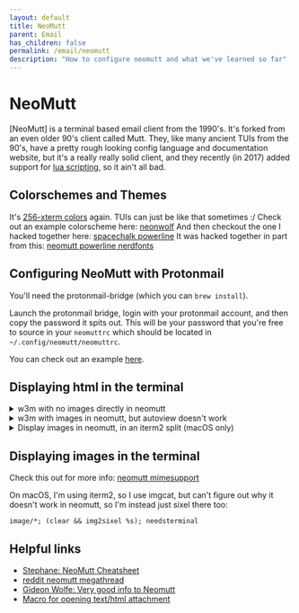 ```yaml
---
layout: default
title: NeoMutt
parent: Email
has_children: false
permalink: /email/neomutt
description: "How to configure neomutt and what we've learned so far"
---
```


# NeoMutt
[NeoMutt] is a terminal based email client from the 1990's. It's forked from an
even older 90's client called Mutt. They, like many ancient TUIs from the 90's,
have a pretty rough looking config language and documentation website,
but it's a really really solid client, and they recently (in 2017) added support
for [lua scripting], so it ain't all bad.

## Colorschemes and Themes
It's [256-xterm colors] again. TUIs can just be like that sometimes :/
Check out an example colorscheme here: [neonwolf]
And then checkout the one I hacked together here: [spacechalk powerline]
It was hacked together in part from this: [neomutt powerline nerdfonts]

## Configuring NeoMutt with Protonmail
You'll need the protonmail-bridge (which you can `brew install`).

Launch the protonmail bridge, login with your protonmail account, and then copy
the password it spits out. This will be your password that you're free to source
in your `neomuttrc` which should be located in `~/.config/neomutt/neomuttrc`.

You can check out an example [here](https://github.com/jessebot/dot_files/blob/main/.config/neomutt/neomuttrc).

## Displaying html in the terminal

<details>
  <summary>w3m with no images directly in neomutt</summary>

  Create `~/.config/neomutt/mailcap` with this line:

  ```ini
  # I'm using sixel with w3m, but you could use any image renderer of your choice
  text/html; w3m -sixel -o auto_image=TRUE -o display_image=1 -T text/html %s; nametemplate=%s.html; needsterminal; copiousoutput
  ```

</details>

<details>
  <summary>w3m with images in neomutt, but autoview doesn't work</summary>

  Create `~/.config/neomutt/mailcap` with this line:

  ```ini
  # I'm using sixel with w3m, but you could use any image renderer of your choice
  text/html; w3m -sixel -o auto_image=TRUE -o display_image=1 -T text/html %s; nametemplate=%s.html; needsterminal; copiousoutput
  ```

</details>

<details>
  <summary>Display images in neomutt, in an iterm2 split (macOS only)</summary>

  This is a rat hole. TLDR; [neomutt does not support sixel] right now, so I
  decided to write some stuff to open w3m with sixel in an iterm2 split to
  avoid all the hassle.

  There's basically no way to easily and quickly view an attachment in my particular
  situation where I don't want to press as many keys, so I wrote a couple of things
  to help out, first of all, I created a new profile in iterm2 called minimal,
  and it runs this as the startup command:

  ```bash
  bash --noprofile --rcfile .bash_profile_minimal
  ```

  `.bash_profile_minimal` just sets up my default PATH and nothing else,
  so that I can still source homebrew installed applications such as w3m and sixel.

  Then I wrote a small script to open w3m in a iterm2 new split using that profile,
  and you can view it here (it's not terribly complicated, I wrote it in an or hour or so):
  [w3m-splits](https://github.com/jessebot/dot_files/blob/main/.local/bin/w3m-splits)


  Then I updated my mailcap file to have the following:

  ```mailcap
  # for displaying html files in a new split in iterm2 with w3m and sixel
  text/html; (clear && w3m-splits %s); nametemplate=%s.html
  ```

  I also ended updating my `~/.w3m/config` to have the following
  (that you can just hit q and it won't prompt for confirmation when quitting):

  ```bash
  confirm_qq false
  ```

  Finally, I needed a key map for this, because it still requires you to view the message, then view the attachments, then find the text/html mime type, and then select it. I found a neat little post on how to do this and implemented it like so:

  ```ini
  # Unbinds V from version (which just printed the version of neomutt)
  bind index,pager V  noop

  # quick html view macro; won't mark message as read for some reason :shrug:
  macro index,pager V "<view-attachments><search>html<enter><view-mailcap><exit><clear-flag>N"
  ```

  Now when I want to view an email from the index (list of mail in mutt), I just hit shift+v , and it opens a split in iterm2 with the rendered w3m email with images working via sixel. It takes maybe 2 full seconds to open an email in the split, but it has the images and it works and that's good enough for me on macOS right now.

  Currently looking at creating a homebrew tap for zathura to do it even faster though I still wanted to document this, in case people find this when searching, because there's surprisingly very little out there for this hyper specific issue.

</details>


## Displaying images in the terminal

Check this out for more info: [neomutt mimesupport](https://neomutt.org/guide/mimesupport)

On macOS, I'm using iterm2, so I use imgcat, but can't figure out why it
doesn't work in neomutt, so I'm instead just sixel there too:

```
image/*; (clear && img2sixel %s); needsterminal
```

## Helpful links
- [Stephane: NeoMutt Cheatsheet](https://cheatsheets.stephane.plus/productivity/neomutt/)
- [reddit neomutt megathread](https://www.reddit.com/r/commandline/comments/fsm3sj/neomutt_config_megathread/)
- [Gideon Wolfe: Very good info to Neomutt](https://gideonwolfe.com/posts/workflow/neomutt/intro/)
- [Macro for opening text/html attachment](https://demu.red/blog/2017/11/neomutt-macro-opening-texthtml-attachment-from-the-index-view/)

[256-xterm colors]: (https://www.ditig.com/256-colors-cheat-sheet)
[neonwolf]: https://gitlab.com/h3xx/mutt-colors-neonwolf
[spacechalk powerline]: https://github.com/jessebot/dot_files/blob/main/.config/neomutt/themes
[neomutt powerline nerdfonts]: https://github.com/sheoak/neomutt-powerline-nerdfonts
[lua scripting]: https://neomutt.org/2017/04/29/lua#algolia:p:nth-of-type(8)
[neomutt does not support sixel]: https://github.com/neomutt/neomutt/issues/471
